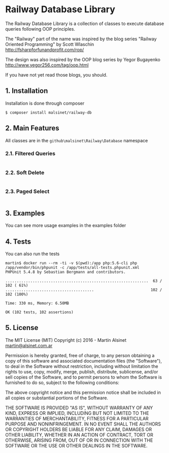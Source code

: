 # Railway Database Library

The Railway Database Library is a collection of classes to execute database queries following OOP principles.

The "Railway" part of the name was inspired by the blog series "Railway Oriented Programming" by Scott Wlaschin 
http://fsharpforfunandprofit.com/rop/


The design was also inspired by the OOP blog series by Yegor Bugayenko 
http://www.yegor256.com/tag/oop.html

If you have not yet read those blogs, you should.



## 1. Installation

Installation is done through composer

```
$ composer install malsinet/railway-db
```

## 2. Main Features

All classes are in the `github\malsinet\Railway\Database` namespace


### 2.1. Filtered Queries

```
```

### 2.2. Soft Delete

```
```

### 2.3. Paged Select

```
```



## 3. Examples

You can see more usage examples in the examples folder



## 4. Tests

You can also run the tests 

```
martin$ docker run --rm -ti -v $(pwd):/app php:5.6-cli php /app/vendor/bin/phpunit -c /app/tests/all-tests.phpunit.xml 
PHPUnit 5.4.8 by Sebastian Bergmann and contributors.

...............................................................  63 / 102 ( 61%)
.......................................                         102 / 102 (100%)

Time: 330 ms, Memory: 6.50MB

OK (102 tests, 102 assertions)

```


## 5. License

The MIT License (MIT)
Copyright (c) 2016 - Martín Alsinet <martin@alsinet.com.ar>

Permission is hereby granted, free of charge, to any person obtaining a copy of this software and associated documentation files (the "Software"), to deal in the Software without restriction, including without limitation the rights to use, copy, modify, merge, publish, distribute, sublicense, and/or sell copies of the Software, and to permit persons to whom the Software is furnished to do so, subject to the following conditions:

The above copyright notice and this permission notice shall be included in all copies or substantial portions of the Software.

THE SOFTWARE IS PROVIDED "AS IS", WITHOUT WARRANTY OF ANY KIND, EXPRESS OR IMPLIED, INCLUDING BUT NOT LIMITED TO THE WARRANTIES OF MERCHANTABILITY, FITNESS FOR A PARTICULAR PURPOSE AND NONINFRINGEMENT. IN NO EVENT SHALL THE AUTHORS OR COPYRIGHT HOLDERS BE LIABLE FOR ANY CLAIM, DAMAGES OR OTHER LIABILITY, WHETHER IN AN ACTION OF CONTRACT, TORT OR OTHERWISE, ARISING FROM, OUT OF OR IN CONNECTION WITH THE SOFTWARE OR THE USE OR OTHER DEALINGS IN THE SOFTWARE.

